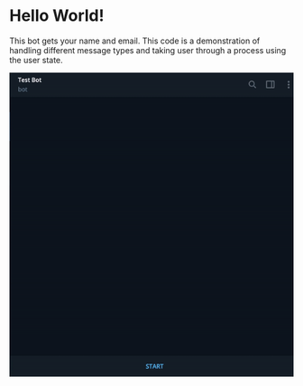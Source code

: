 # Hello World!

This bot gets your name and email. This code is a demonstration of handling different message types and taking user through a process using the user state. 

![Demo](img/demo.gif)
